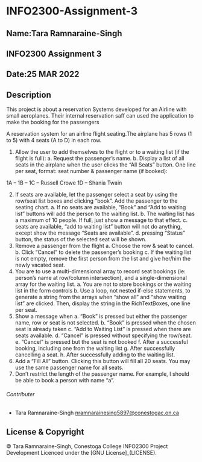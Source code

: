 # INFO2300-Assignment-3
## Name:Tara Ramnaraine-Singh
## INFO2300 Assignment 3 
## Date:25 MAR 2022
## Description
This project is about a reservation Systems developed for an Airline with small aeroplanes.
Their internal reservation saff can used the application to make the booking for the passengers


A reservation system for an airline flight seating.The airplane has 5 rows (1 to 5) with 4 seats (A to D) in each row. 
1.	Allow the user to add themselves to the flight or to a waiting list (if the flight is full):
a.	Request the passenger’s name.
b.	Display a list of all seats in the airplane when the user clicks the “All Seats” button.  One line per seat, format: seat number & passenger name (if booked): 

1A – 
1B – 
1C – Russell Crowe
1D – Shania Twain


2.	If seats are available, let the passenger select a seat by using the row/seat list boxes and clicking “book”.  Add the passenger to the seating chart.
a.	If no seats are available, “Book” and “Add to waiting list” buttons will add the person to the waiting list. 
b.	The waiting list has a maximum of 10 people. If full, just show a message to that effect.
c.	seats are available, “add to waiting list” button will not do anything, except show the message “Seats are available”.
d.	pressing “Status” button, the status of the selected seat will be shown.
3.	Remove a passenger from the flight
a.	Choose the row & seat to cancel.
b.	Click “Cancel” to delete the passenger’s booking
c.	If the waiting list is not empty, remove the first person from the list and give her/him the newly vacated seat.
4.	You are to use a multi-dimensional array to record seat bookings (ie: person’s name at row/column intersection), and a single-dimensional array for the waiting list.
a.	You are not to store bookings or the waiting list in the form controls
b.	Use a loop, not nested if-else statements, to generate a string from the arrays when “show all” and “show waiting list” are clicked.  Then, display the string in the RichTextBoxes, one line per seat.
5.	Show a message when
a.	“Book” is pressed but either the passenger name, row or seat is not selected.
b.	“Book” is pressed when the chosen seat is already taken
c.	“Add to Waiting List” is pressed when there are seats available.
d.	“Cancel” is pressed without specifying the row/seat.
e.	“Cancel” is pressed but the seat is not booked
f.	After a successful booking, including one from the waiting list
g.	After successfully cancelling a seat.
h.	After successfully adding to the waiting list.
6.	Add a “Fill All” button. Clicking this button will fill all 20 seats. You may use the same passenger name for all seats.
7.	Don’t restrict the length of the passenger name. For example, I should be able to book a person with name “a”.  


###### Contributer
- Tara Ramnaraine-Singh <nramnarainesing5897@conestogac.on.ca>

## License & Copyright
© Tara Ramnaraine-Singh, Conestoga College INFO2300 Project Development
Licenced under the [GNU License]_(LICENSE).
